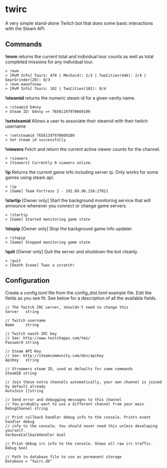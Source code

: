 # twirc
A very simple stand-alone Twitch bot that does some basic interactions with the Steam API.


## Commands 

**!mvm** returns the current total and individual tour counts as well as total completed missions for 
any individual tour.

    < !mvm
    > [MvM Info] Tours: 470 | Mecha(4): 1/3 | TwoCities(446): 2/4 | GearGrinder(20): 0/3
    < !mvm manofsnow
    > [MvM Info] Tours: 102 | TwoCities(102): 0/4

**!steamid** returns the numeric steam id for a given vanity name.

    < !steamid b4nny
    > Steam ID: b4nny => 76561197970669109


**!setsteamid** Allows a user to associate their steamid with their twitch username

	< !setsteamid 76561197970669109
    > Set steam id successfully

**!viewers** Fetch and return the current active viewer counts for the channel.

    < !viewers
    > [Viewers] Currently 0 viewers online.

**!ip** Returns the current game info including server ip. Only works for some games using steam api.

	< !ip
    > [Game] Team Fortress 2 - 192.69.96.156:27021


**!startip** [Owner only] Start the background monitoring service that will announce whenever you connect or 
change game servers.

    < !startip
    > [Game] Started monitoring game state
    
**!stopip** [Owner only] Stop the background game info updater.
    
    < !stopip
    > [Game] Stopped monitoring game state


**!quit** [Owner only] Quit the server and shutdown the bot cleanly.

    < !quit
    > [Death Scene] Twas a scratch!
    

## Configuration

Create a config.toml file from the config_dist.toml example file. Edit the fields as 
you see fit. See below for a description of all the available fields.

	// The Twitch IRC server, shouldn't need to change this
	Server   string
	
    // Twitch username
	Name     string

	// Twitch oauth IRC key
	// See: http://www.twitchapps.com/tmi/
	Password string

	// Steam API Key
	// See: http://steamcommunity.com/dev/apikey
	ApiKey   string

    // Streamers steam ID, used as defaults for some commands
	SteamID string

	// Join these extra channels automatically, your own channel is joined by default already
	AutoJoin []string

	// Send error and debugging messages to this channel
	// You probably want to use a different channel from your main
	DebugChannel string

	// Print callback handler debug info to the console. Prints event handler debug
	// info to the console. You should never need this unless developing yourself.
	VerboseCallbackHandler bool

	// Print debug irc info to the console. Shows all raw irc traffic.
	Debug bool

	// Path to database file to use as permanent storage
	Database = "twirc.db"